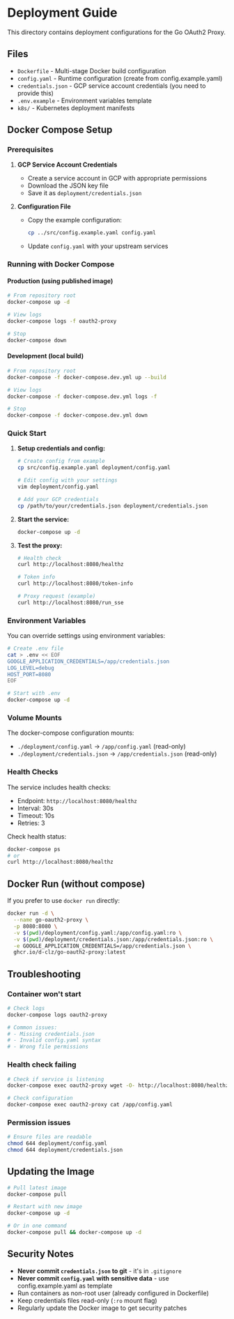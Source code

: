 # Deployment Guide

This directory contains deployment configurations for the Go OAuth2 Proxy.

## Files

- `Dockerfile` - Multi-stage Docker build configuration
- `config.yaml` - Runtime configuration (create from config.example.yaml)
- `credentials.json` - GCP service account credentials (you need to provide this)
- `.env.example` - Environment variables template
- `k8s/` - Kubernetes deployment manifests

## Docker Compose Setup

### Prerequisites

1. **GCP Service Account Credentials**
   - Create a service account in GCP with appropriate permissions
   - Download the JSON key file
   - Save it as `deployment/credentials.json`

2. **Configuration File**
   - Copy the example configuration:
     ```bash
     cp ../src/config.example.yaml config.yaml
     ```
   - Update `config.yaml` with your upstream services

### Running with Docker Compose

#### Production (using published image)

```bash
# From repository root
docker-compose up -d

# View logs
docker-compose logs -f oauth2-proxy

# Stop
docker-compose down
```

#### Development (local build)

```bash
# From repository root
docker-compose -f docker-compose.dev.yml up --build

# View logs
docker-compose -f docker-compose.dev.yml logs -f

# Stop
docker-compose -f docker-compose.dev.yml down
```

### Quick Start

1. **Setup credentials and config:**
   ```bash
   # Create config from example
   cp src/config.example.yaml deployment/config.yaml

   # Edit config with your settings
   vim deployment/config.yaml

   # Add your GCP credentials
   cp /path/to/your/credentials.json deployment/credentials.json
   ```

2. **Start the service:**
   ```bash
   docker-compose up -d
   ```

3. **Test the proxy:**
   ```bash
   # Health check
   curl http://localhost:8080/healthz

   # Token info
   curl http://localhost:8080/token-info

   # Proxy request (example)
   curl http://localhost:8080/run_sse
   ```

### Environment Variables

You can override settings using environment variables:

```bash
# Create .env file
cat > .env << EOF
GOOGLE_APPLICATION_CREDENTIALS=/app/credentials.json
LOG_LEVEL=debug
HOST_PORT=8080
EOF

# Start with .env
docker-compose up -d
```

### Volume Mounts

The docker-compose configuration mounts:
- `./deployment/config.yaml` → `/app/config.yaml` (read-only)
- `./deployment/credentials.json` → `/app/credentials.json` (read-only)

### Health Checks

The service includes health checks:
- Endpoint: `http://localhost:8080/healthz`
- Interval: 30s
- Timeout: 10s
- Retries: 3

Check health status:
```bash
docker-compose ps
# or
curl http://localhost:8080/healthz
```

## Docker Run (without compose)

If you prefer to use `docker run` directly:

```bash
docker run -d \
  --name go-oauth2-proxy \
  -p 8080:8080 \
  -v $(pwd)/deployment/config.yaml:/app/config.yaml:ro \
  -v $(pwd)/deployment/credentials.json:/app/credentials.json:ro \
  -e GOOGLE_APPLICATION_CREDENTIALS=/app/credentials.json \
  ghcr.io/d-clz/go-oauth2-proxy:latest
```

## Troubleshooting

### Container won't start
```bash
# Check logs
docker-compose logs oauth2-proxy

# Common issues:
# - Missing credentials.json
# - Invalid config.yaml syntax
# - Wrong file permissions
```

### Health check failing
```bash
# Check if service is listening
docker-compose exec oauth2-proxy wget -O- http://localhost:8080/healthz

# Check configuration
docker-compose exec oauth2-proxy cat /app/config.yaml
```

### Permission issues
```bash
# Ensure files are readable
chmod 644 deployment/config.yaml
chmod 644 deployment/credentials.json
```

## Updating the Image

```bash
# Pull latest image
docker-compose pull

# Restart with new image
docker-compose up -d

# Or in one command
docker-compose pull && docker-compose up -d
```

## Security Notes

- **Never commit `credentials.json` to git** - it's in `.gitignore`
- **Never commit `config.yaml` with sensitive data** - use config.example.yaml as template
- Run containers as non-root user (already configured in Dockerfile)
- Keep credentials files read-only (`:ro` mount flag)
- Regularly update the Docker image to get security patches
